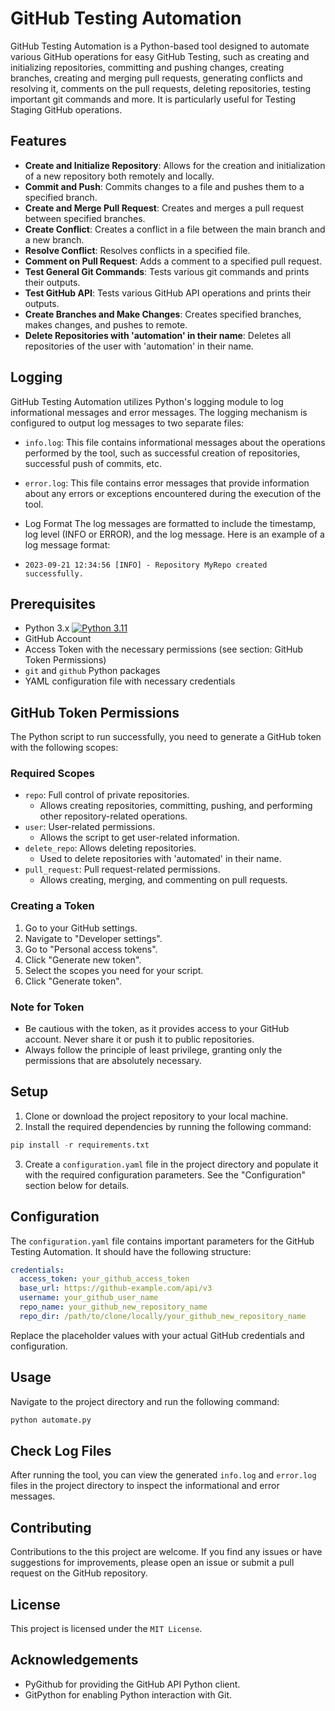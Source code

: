 # GitHub Testing Automation

GitHub Testing Automation is a Python-based tool designed to automate various GitHub operations for easy GitHub Testing, such as creating and initializing repositories, committing and pushing changes, creating branches, creating and merging pull requests, generating conflicts and resolving it, comments on the pull requests, deleting repositories, testing important git commands and more. It is particularly useful for Testing Staging GitHub operations.

## Features

- **Create and Initialize Repository**: Allows for the creation and initialization of a new repository both remotely and locally.
- **Commit and Push**: Commits changes to a file and pushes them to a specified branch.
- **Create and Merge Pull Request**: Creates and merges a pull request between specified branches.
- **Create Conflict**: Creates a conflict in a file between the main branch and a new branch.
- **Resolve Conflict**: Resolves conflicts in a specified file.
- **Comment on Pull Request**: Adds a comment to a specified pull request.
- **Test General Git Commands**: Tests various git commands and prints their outputs.
- **Test GitHub API**: Tests various GitHub API operations and prints their outputs.
- **Create Branches and Make Changes**: Creates specified branches, makes changes, and pushes to remote.
- **Delete Repositories with 'automation' in their name**: Deletes all repositories of the user with 'automation' in their name.

## Logging

GitHub Testing Automation utilizes Python's logging module to log informational messages and error messages. The logging mechanism is configured to output log messages to two separate files:

- `info.log`: This file contains informational messages about the operations performed by the tool, such as successful creation of repositories, successful push of commits, etc.
- `error.log`: This file contains error messages that provide information about any errors or exceptions encountered during the execution of the tool.

- Log Format
The log messages are formatted to include the timestamp, log level (INFO or ERROR), and the log message. Here is an example of a log message format:

- `2023-09-21 12:34:56 [INFO] - Repository MyRepo created successfully.`

## Prerequisites

- Python 3.x [![Python 3.11](https://img.shields.io/badge/python-3.11-blue.svg)](https://www.python.org/downloads/release/python-3110/)
- GitHub Account
- Access Token with the necessary permissions (see section: GitHub Token Permissions)
- `git` and `github` Python packages
- YAML configuration file with necessary credentials

## GitHub Token Permissions

The Python script to run successfully, you need to generate a GitHub token with the following scopes:

### Required Scopes
- `repo`: Full control of private repositories.
  - Allows creating repositories, committing, pushing, and performing other repository-related operations.
- `user`: User-related permissions.
  - Allows the script to get user-related information.
- `delete_repo`: Allows deleting repositories.
  - Used to delete repositories with 'automated' in their name.
- `pull_request`: Pull request-related permissions.
  - Allows creating, merging, and commenting on pull requests.

### Creating a Token
1. Go to your GitHub settings.
2. Navigate to "Developer settings".
3. Go to "Personal access tokens".
4. Click "Generate new token".
5. Select the scopes you need for your script.
6. Click "Generate token".

### Note for Token
- Be cautious with the token, as it provides access to your GitHub account. Never share it or push it to public repositories.
- Always follow the principle of least privilege, granting only the permissions that are absolutely necessary.

## Setup

1. Clone or download the project repository to your local machine.
2. Install the required dependencies by running the following command:

```python
pip install -r requirements.txt
```

3. Create a `configuration.yaml` file in the project directory and populate it with the required configuration parameters. See the "Configuration" section below for details.

## Configuration

The `configuration.yaml` file contains important parameters for the GitHub Testing Automation. It should have the following structure:

```yaml
credentials:
  access_token: your_github_access_token
  base_url: https://github-example.com/api/v3
  username: your_github_user_name
  repo_name: your_github_new_repository_name
  repo_dir: /path/to/clone/locally/your_github_new_repository_name
```

Replace the placeholder values with your actual GitHub credentials and configuration.

## Usage

Navigate to the project directory and run the following command:

```python
python automate.py
```

## Check Log Files
After running the tool, you can view the generated `info.log` and `error.log` files in the project directory to inspect the informational and error messages.

## Contributing

Contributions to the this project are welcome. If you find any issues or have suggestions for improvements, please open an issue or submit a pull request on the GitHub repository.

## License

This project is licensed under the `MIT License`.

## Acknowledgements
- PyGithub for providing the GitHub API Python client.
- GitPython for enabling Python interaction with Git.
